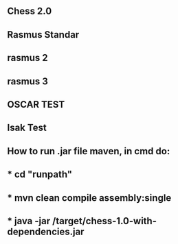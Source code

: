 ## Chess 2.0



## Rasmus Standar
## rasmus 2
## rasmus 3

## OSCAR TEST 

## Isak Test 

## How to run .jar file maven, in cmd do:
## * cd "runpath"
## * mvn clean compile assembly:single
## * java -jar /target/chess-1.0-with-dependencies.jar